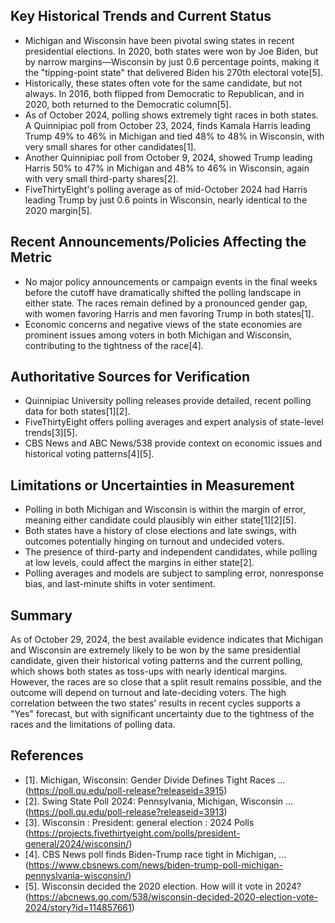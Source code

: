 ## Key Historical Trends and Current Status

- Michigan and Wisconsin have been pivotal swing states in recent presidential elections. In 2020, both states were won by Joe Biden, but by narrow margins—Wisconsin by just 0.6 percentage points, making it the "tipping-point state" that delivered Biden his 270th electoral vote[5].
- Historically, these states often vote for the same candidate, but not always. In 2016, both flipped from Democratic to Republican, and in 2020, both returned to the Democratic column[5].
- As of October 2024, polling shows extremely tight races in both states. A Quinnipiac poll from October 23, 2024, finds Kamala Harris leading Trump 49% to 46% in Michigan and tied 48% to 48% in Wisconsin, with very small shares for other candidates[1].
- Another Quinnipiac poll from October 9, 2024, showed Trump leading Harris 50% to 47% in Michigan and 48% to 46% in Wisconsin, again with very small third-party shares[2].
- FiveThirtyEight's polling average as of mid-October 2024 had Harris leading Trump by just 0.6 points in Wisconsin, nearly identical to the 2020 margin[5].

## Recent Announcements/Policies Affecting the Metric

- No major policy announcements or campaign events in the final weeks before the cutoff have dramatically shifted the polling landscape in either state. The races remain defined by a pronounced gender gap, with women favoring Harris and men favoring Trump in both states[1].
- Economic concerns and negative views of the state economies are prominent issues among voters in both Michigan and Wisconsin, contributing to the tightness of the race[4].

## Authoritative Sources for Verification

- Quinnipiac University polling releases provide detailed, recent polling data for both states[1][2].
- FiveThirtyEight offers polling averages and expert analysis of state-level trends[3][5].
- CBS News and ABC News/538 provide context on economic issues and historical voting patterns[4][5].

## Limitations or Uncertainties in Measurement

- Polling in both Michigan and Wisconsin is within the margin of error, meaning either candidate could plausibly win either state[1][2][5].
- Both states have a history of close elections and late swings, with outcomes potentially hinging on turnout and undecided voters.
- The presence of third-party and independent candidates, while polling at low levels, could affect the margins in either state[2].
- Polling averages and models are subject to sampling error, nonresponse bias, and last-minute shifts in voter sentiment.

## Summary

As of October 29, 2024, the best available evidence indicates that Michigan and Wisconsin are extremely likely to be won by the same presidential candidate, given their historical voting patterns and the current polling, which shows both states as toss-ups with nearly identical margins. However, the races are so close that a split result remains possible, and the outcome will depend on turnout and late-deciding voters. The high correlation between the two states' results in recent cycles supports a "Yes" forecast, but with significant uncertainty due to the tightness of the races and the limitations of polling data.

## References

- [1]. Michigan, Wisconsin: Gender Divide Defines Tight Races ... (https://poll.qu.edu/poll-release?releaseid=3915)
- [2]. Swing State Poll 2024: Pennsylvania, Michigan, Wisconsin ... (https://poll.qu.edu/poll-release?releaseid=3913)
- [3]. Wisconsin : President: general election : 2024 Polls (https://projects.fivethirtyeight.com/polls/president-general/2024/wisconsin/)
- [4]. CBS News poll finds Biden-Trump race tight in Michigan, ... (https://www.cbsnews.com/news/biden-trump-poll-michigan-pennyslvania-wisconsin/)
- [5]. Wisconsin decided the 2020 election. How will it vote in 2024? (https://abcnews.go.com/538/wisconsin-decided-2020-election-vote-2024/story?id=114857661)